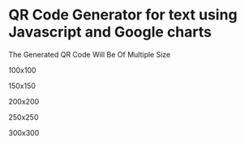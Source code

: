 <H1>QR Code Generator for text using Javascript and Google charts</H1>
<p>The Generated QR Code Will Be Of Multiple Size

100x100

150x150

200x200

250x250

300x300</p>

